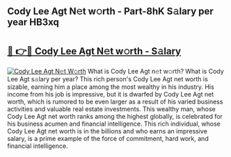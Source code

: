 ## Cody Lee Agt N𝚎t w𝚘rth - Part-8hK S𝚊lary per year HB3xq

# <h2><a href="http://gc1bi7.nevu.top/?p=Cody+Lee+Agt">🔗 👉🔴 Cody Lee Agt N𝚎t w𝚘rth - S𝚊lary</a></h2>

[![Cody Lee Agt N𝚎t W𝚘rth](https://i.imgur.com/Oavwk0R.jpeg)](http://gc1bi7.nevu.top/?p=Cody+Lee+Agt)
What is Cody Lee Agt n𝚎t w𝚘rth? What is Cody Lee Agt s𝚊lary per year?
This rich person's Cody Lee Agt net worth is sizable, earning him a place among the most wealthy in his industry. His income from his job is impressive, but it is dwarfed by Cody Lee Agt net worth, which is rumored to be even larger as a result of his varied business activities and valuable real estate investments. This wealthy man, whose Cody Lee Agt net worth ranks among the highest globally, is celebrated for his business acumen and financial intelligence. This rich individual, whose Cody Lee Agt net worth is in the billions and who earns an impressive salary, is a prime example of the force of commitment, hard work, and financial intelligence.
